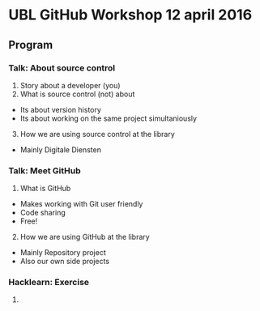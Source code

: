 # UBL GitHub Workshop 12 april 2016

## Program
### Talk: About source control
1. Story about a developer (you)
2. What is source control (not) about
 * Its about version history
 * Its about working on the same project simultaniously
3. How we are using source control at the library
 * Mainly Digitale Diensten

### Talk: Meet GitHub
1. What is GitHub
 * Makes working with Git user friendly
 * Code sharing
 * Free!
2. How we are using GitHub at the library
 * Mainly Repository project
 * Also our own side projects
### Hacklearn: Exercise
1. 
